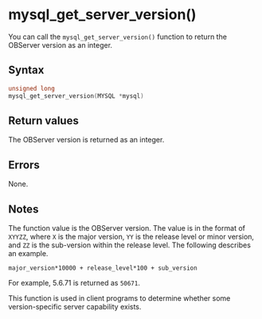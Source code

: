 mysql_get_server_version() 
===============================================

You can call the `mysql_get_server_version()` function to return the OBServer version as an integer. 

Syntax 
---------------------------

```c
unsigned long
mysql_get_server_version(MYSQL *mysql)
```



Return values 
----------------------------------

The OBServer version is returned as an integer.

Errors 
---------------------------

None.

Notes 
--------------------------

The function value is the OBServer version. The value is in the format of `XYYZZ`, where `X` is the major version, `YY` is the release level or minor version, and `ZZ` is the sub-version within the release level. The following describes an example.

```unknow
major_version*10000 + release_level*100 + sub_version
```



For example, 5.6.71 is returned as `50671`. 

This function is used in client programs to determine whether some version-specific server capability exists.

